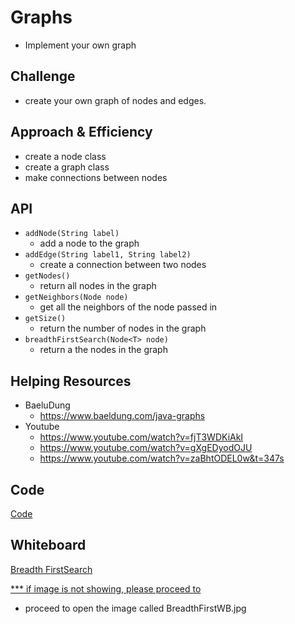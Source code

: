 # Graphs
- Implement your own graph

## Challenge
- create your own graph of nodes and edges.

## Approach & Efficiency
- create a node class
- create a graph class
- make connections between nodes

## API
- ```addNode(String label)```
  - add a node to the graph
- ```addEdge(String label1, String label2)```
  - create a connection between two nodes
- ```getNodes()```
  - return all nodes in the graph
- ```getNeighbors(Node node)```
  - get all the neighbors of the node passed in
- ```getSize()```
  - return the number of nodes in the graph
- ```breadthFirstSearch(Node<T> node)```
  - return a the nodes in the graph

## Helping Resources
- BaeluDung
  - https://www.baeldung.com/java-graphs
- Youtube
  - https://www.youtube.com/watch?v=fjT3WDKiAkI
  - https://www.youtube.com/watch?v=gXgEDyodOJU
  - https://www.youtube.com/watch?v=zaBhtODEL0w&t=347s

## Code
[Code](../../src/main/java/code401Challenges/Graph/Graph.java)

## Whiteboard
[Breadth FirstSearch](../img/BreadthFirstWB.jpg)

[*** if image is not showing, please proceed to](../img)
  - proceed to open the image called BreadthFirstWB.jpg


